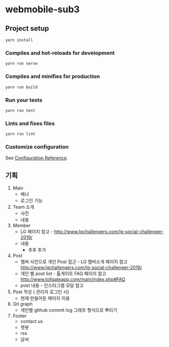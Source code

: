 # webmobile-sub3


## Project setup
```
yarn install
```

### Compiles and hot-reloads for development
```
yarn run serve
```

### Compiles and minifies for production
```
yarn run build
```

### Run your tests
```
yarn run test
```

### Lints and fixes files
```
yarn run lint
```

### Customize configuration
See [Configuration Reference](https://cli.vuejs.org/config/).



## 기획

1. Main
   - 베너
   - 로그인 기능
2. Team 소개
   - 사진
   - 내용
3. Member
   - LG 페이지 참고 - http://www.lgchallengers.com/lg-social-challenger-2019/
   - 내용
     - 추후 추가
4. Post
   - 멤버 사진으로 개인 Post 접근 - LG 멤버소개 페이지 참고  http://www.lgchallengers.com/lg-social-challenger-2019/
   - 개인 별 post list - 톨게이트 FAQ 페이지 참고 http://www.tollgateapp.com/main/index.php#FAQ
   - post 내용 - 인스타그램 모달 참고
5. Post 작성 ( 관리자 로그인 시)
   - 현재 만들어둔 페이지 이용
6. Git graph
   - 개인별 github commit log 그래프 형식으로 뿌리기
7. Footer
   - contact us
   - 챗봇
   - rss
   - 날씨